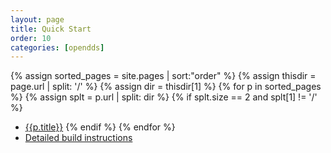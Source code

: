 ```yaml
---
layout: page
title: Quick Start
order: 10
categories: [opendds]
---
```

{% assign sorted_pages = site.pages | sort:"order" %}
{% assign thisdir = page.url | split: '/' %}
{% assign dir = thisdir[1] %}
{% for p in sorted_pages %}
  {% assign splt = p.url | split: dir %}
  {% if splt.size == 2 and splt[1] != '/' %}
- <a class="page-link" href="{{p.url | prepend: site.baseurl}}">{{p.title}}</a>
  {% endif %}
{% endfor %}
- [Detailed build instructions](../documents/building.html)

